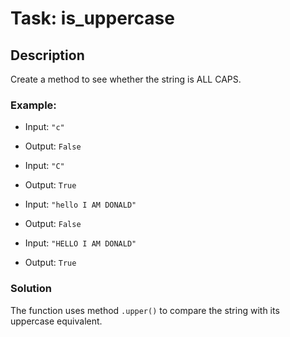 # Task: is_uppercase

## Description
Create a method to see whether the string is ALL CAPS.

### Example:
- Input: `"c"`
- Output: `False`
- Input: `"C"`
- Output: `True`

- Input: `"hello I AM DONALD"`
- Output: `False`
- Input: `"HELLO I AM DONALD"`
- Output: `True`

### Solution
The function uses method `.upper()` to compare the string with its uppercase equivalent.
